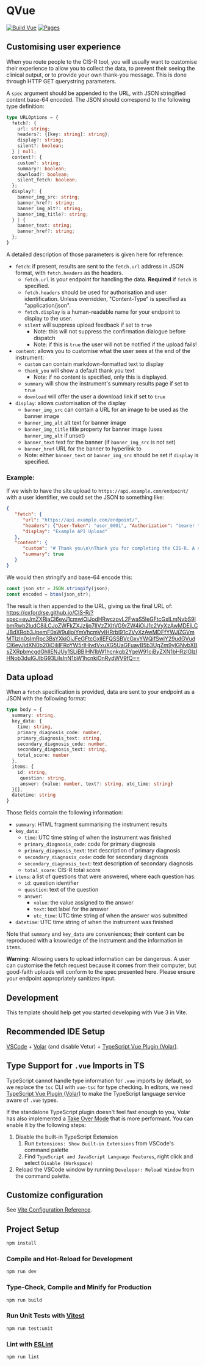 # QVue

[![Build Vue](https://github.com/OxfordRSE/CIS-R/actions/workflows/build-vue.yml/badge.svg)](https://github.com/OxfordRSE/CIS-R/actions/workflows/build-vue.yml)
[![Pages](https://github.com/OxfordRSE/CIS-R/actions/workflows/pages.yml/badge.svg)](https://tools.oxrse.uk/)

## Customising user experience

When you route people to the CIS-R tool, you will usually want to customise their experience to allow you to
collect the data, to prevent their seeing the clinical output, or to provide your own thank-you message.
This is done through HTTP GET querystring parameters.

A `spec` argument should be appended to the URL, with JSON stringified content base-64 encoded.
The JSON should correspond to the following type definition:

```typescript
type URLOptions = {
  fetch?: { 
    url: string;
    headers?: {[key: string]: string};
    display?: string;
    silent?: boolean;
  } | null;
  content?: {
    custom?: string;
    summary?: boolean;
    download?: boolean;
    silent_fetch: boolean;
  };
  display?: {
    banner_img_src: string;
    banner_href?: string;
    banner_img_alt?: string;
    banner_img_title?: string;
  } | {
    banner_text: string;
    banner_href?: string;
  };
}
```

A detailed description of those parameters is given here for reference:

* `fetch`: if present, results are sent to the `fetch.url` address in JSON format, with `fetch.headers` as the headers.
  * `fetch.url` is your endpoint for handling the data. **Required** if `fetch` is specified.
  * `fetch.headers` should be used for authorisation and user identification. Unless overridden, "Content-Type" is specified as "application/json".
  * `fetch.display` is a human-readable name for your endpoint to display to the user.
  * `silent` will suppress upload feedback if set to `true`
    * Note: this will not suppress the confirmation dialogue before dispatch
    * Note: if this is `true` the user will not be notified if the upload fails!
* `content`: allows you to customise what the user sees at the end of the instrument:
  * `custom` can contain markdown-formatted text to display
  * `thank_you` will show a default thank you text
    * Note: if no content is specified, only this is displayed.
  * `summary` will show the instrument's summary results page if set to `true`
  * `download` will offer the user a download link if set to `true`
* `display`: allows customisation of the display
  * `banner_img_src` can contain a URL for an image to be used as the banner image
  * `banner_img_alt` alt text for banner image
  * `banner_img_title` title property for banner image (uses `banner_img_alt` if unset)
  * `banner_text` text for the banner (if `banner_img_src` is not set)
  * `banner_href` URL for the banner to hyperlink to
  * Note: either `banner_text` or `banner_img_src` should be set if `display` is specified.

### Example:

If we wish to have the site upload to `https://api.example.com/endpoint/` with a user identifier, 
we could set the JSON to something like:

```json
{
   "fetch": {
      "url": "https://api.example.com/endpoint/",
      "headers": {"User-Token": "user_0001", "Authorization": "bearer tkn_user_0001_abcdef123"},
      "display": "Example API Upload"
   },
   "content": {
      "custom": "# Thank you\n\nThank you for completing the CIS-R. A summary of your results is shown below.",
      "summary": true
   }
}
```

We would then stringify and base-64 encode this:

```js
const json_str = JSON.stringify(json);
const encoded = btoa(json_str);
```

The result is then appended to the URL, giving us the final URL of:
https://oxfordrse.github.io/CIS-R/?spec=eyJmZXRjaCI6eyJ1cmwiOiJodHRwczovL2FwaS5leGFtcGxlLmNvbS9lbmRwb2ludC8iLCJoZWFkZXJzIjp7IlVzZXItVG9rZW4iOiJ1c2VyXzAwMDEiLCJBdXRob3JpemF0aW9uIjoiYmVhcmVyIHRrbl91c2VyXzAwMDFfYWJjZGVmMTIzIn0sImRpc3BsYXkiOiJFeGFtcGxlIEFQSSBVcGxvYWQifSwiY29udGVudCI6eyJjdXN0b20iOiIjIFRoYW5rIHlvdVxuXG5UaGFuayB5b3UgZm9yIGNvbXBsZXRpbmcgdGhlIENJUy1SLiBBIHN1bW1hcnkgb2YgeW91ciByZXN1bHRzIGlzIHNob3duIGJlbG93LiIsInN1bW1hcnkiOnRydWV9fQ==

## Data upload

When a `fetch` specification is provided, data are sent to your endpoint as a JSON with the following format:

```typescript
type body = {
  summary: string,
  key_data: {
    time: string,
    primary_diagnosis_code: number,
    primary_diagnosis_text: string,
    secondary_diagnosis_code: number,
    secondary_diagnosis_text: string,
    total_score: number 
  },
  items: {
    id: string, 
     question: string, 
     answer: {value: number, text?: string, utc_time: string}
  }[],
  datetime: string 
}
```

Those fields contain the following information:
* `summary`: HTML fragment summarising the instrument results
* `key_data`: 
  * `time`: UTC time string of when the instrument was finished
  * `primary_diagnosis_code`: code for primary diagnosis
  * `primary_diagnosis_text`: text description of primary diagnosis
  * `secondary_diagnosis_code`: code for secondary diagnosis
  * `secondary_diagnosis_text`: text description of secondary diagnosis
  * `total_score`: CIS-R total score
* `items`: a list of questions that were answered, where each question has:
  * `id`: question identifier
  * `question`: text of the question
  * `answer`: 
    * `value`: the value assigned to the answer
    * `text`: text label for the answer
    * `utc_time`: UTC time string of when the answer was submitted
* `datetime`: UTC time string of when the instrument was finished

Note that `summary` and `key_data` are conveniences; 
their content can be reproduced with a knowledge of the instrument and
the information in `items`. 

**Warning**: Allowing users to upload information can be dangerous.
A user can customise the fetch request because it comes from their computer,
but good-faith uploads will conform to the spec presented here.
Please ensure your endpoint appropriately sanitizes input.

## Development

This template should help get you started developing with Vue 3 in Vite.

## Recommended IDE Setup

[VSCode](https://code.visualstudio.com/) + [Volar](https://marketplace.visualstudio.com/items?itemName=Vue.volar) (and disable Vetur) + [TypeScript Vue Plugin (Volar)](https://marketplace.visualstudio.com/items?itemName=Vue.vscode-typescript-vue-plugin).

## Type Support for `.vue` Imports in TS

TypeScript cannot handle type information for `.vue` imports by default, so we replace the `tsc` CLI with `vue-tsc` for type checking. In editors, we need [TypeScript Vue Plugin (Volar)](https://marketplace.visualstudio.com/items?itemName=Vue.vscode-typescript-vue-plugin) to make the TypeScript language service aware of `.vue` types.

If the standalone TypeScript plugin doesn't feel fast enough to you, Volar has also implemented a [Take Over Mode](https://github.com/johnsoncodehk/volar/discussions/471#discussioncomment-1361669) that is more performant. You can enable it by the following steps:

1. Disable the built-in TypeScript Extension
    1) Run `Extensions: Show Built-in Extensions` from VSCode's command palette
    2) Find `TypeScript and JavaScript Language Features`, right click and select `Disable (Workspace)`
2. Reload the VSCode window by running `Developer: Reload Window` from the command palette.

## Customize configuration

See [Vite Configuration Reference](https://vitejs.dev/config/).

## Project Setup

```sh
npm install
```

### Compile and Hot-Reload for Development

```sh
npm run dev
```

### Type-Check, Compile and Minify for Production

```sh
npm run build
```

### Run Unit Tests with [Vitest](https://vitest.dev/)

```sh
npm run test:unit
```

### Lint with [ESLint](https://eslint.org/)

```sh
npm run lint
```
